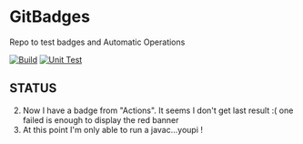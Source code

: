# GitBadges
Repo to test badges and Automatic Operations

[![Build](https://github.com/flochocinco/GitBadges/actions/workflows/javabuild.yml/badge.svg)](https://github.com/flochocinco/GitBadges/actions/workflows/javabuild.yml)
[![Unit Test](https://github.com/flochocinco/GitBadges/actions/workflows/default.yml/badge.svg)](https://github.com/flochocinco/GitBadges/actions/workflows/default.yml)

## STATUS
2. Now I have a badge from "Actions". It seems I don't get last result :( one failed is enough to display the red banner
1. At this point I'm only able to run a javac...youpi !
 
